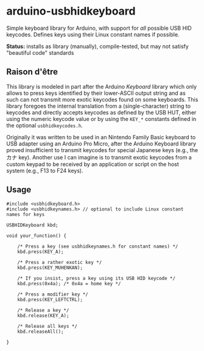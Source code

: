 # arduino-usbhidkeyboard

Simple keyboard library for Arduino, with support for _all_ possible USB HID keycodes. Defines keys using their Linux constant names if possible.

**Status:** installs as library (manually), compile-tested, but may not satisfy "beautiful code" standards


## Raison d'être

This library is modeled in part after the Arduino _Keyboard_ library which only allows to press keys identified by their lower-ASCII output string and as such can not transmit more exotic keycodes found on some keyboards. This library foregoes the internal translation from a (single-character) string to keycodes and directly accepts keycodes as defined by the USB HUT, either using the numeric keycode value or by using the `KEY_*` constants defined in the optional `usbhidkeycodes.h`.

Originally it was written to be used in an Nintendo Family Basic keyboard to USB adapter using an Arduino Pro Micro, after the Arduino Keyboard library proved insufficient to transmit keycodes for special Japanese keys (e.g., the カナ key). Another use I can imagine is to transmit exotic keycodes from a custom keypad to be received by an application or script on the host system (e.g., F13 to F24 keys).


## Usage

```
#include <usbhidkeyboard.h>
#include <usbhidkeynames.h> // optional to include Linux constant names for keys

USBHIDKeyboard kbd;

void your_function() {

	/* Press a key (see usbhidkeynames.h for constant names) */
	kbd.press(KEY_A);

	/* Press a rather exotic key */
	kbd.press(KEY_MUHENKAN);

	/* If you insist, press a key using its USB HID keycode */
	kbd.press(0x4a); /* 0x4a = home key */

	/* Press a modifier key */
	kbd.press(KEY_LEFTCTRL);

	/* Release a key */
	kbd.release(KEY_A);

	/* Release all keys */
	kbd.releaseAll();

}

```